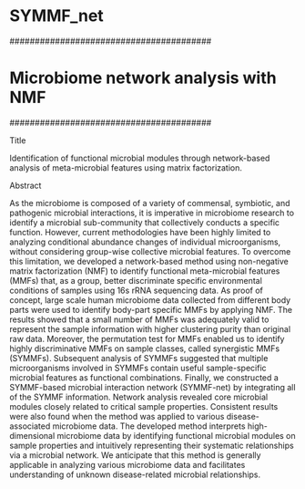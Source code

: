# SYMMF_net
########################################
# Microbiome network analysis with NMF #
########################################

Title

Identification of functional microbial modules through network-based analysis of meta-microbial features using matrix factorization.


Abstract

 As the microbiome is composed of a variety of commensal, symbiotic, and pathogenic microbial interactions, it is imperative in microbiome research to identify a microbial sub-community that collectively conducts a specific function. However, current methodologies have been highly limited to analyzing conditional abundance changes of individual microorganisms, without considering group-wise collective microbial features. To overcome this limitation, we developed a network-based method using non-negative matrix factorization (NMF) to identify functional meta-microbial features (MMFs) that, as a group, better discriminate specific environmental conditions of samples using 16s rRNA sequencing data. 
 As proof of concept, large scale human microbiome data collected from different body parts were used to identify body-part specific MMFs by applying NMF. The results showed that a small number of MMFs was adequately valid to represent the sample information with higher clustering purity than original raw data. Moreover, the permutation test for MMFs enabled us to identify highly discriminative MMFs on sample classes, called synergistic MMFs (SYMMFs). Subsequent analysis of SYMMFs suggested that multiple microorganisms involved in SYMMFs contain useful sample-specific microbial features as functional combinations. Finally, we constructed a SYMMF-based microbial interaction network (SYMMF-net) by integrating all of the SYMMF information. Network analysis revealed core microbial modules closely related to critical sample properties. Consistent results were also found when the method was applied to various disease-associated microbiome data.
 The developed method interprets high-dimensional microbiome data by identifying functional microbial modules on sample properties and intuitively representing their systematic relationships via a microbial network. We anticipate that this method is generally applicable in analyzing various microbiome data and facilitates understanding of unknown disease-related microbial relationships.


